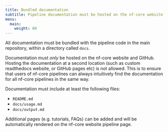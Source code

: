 ```yaml
---
title: Bundled documentation
subtitle: Pipeline documentation must be hosted on the nf-core website
menu:
  main:
    weight: 60
---
```


All documentation must be bundled with the pipeline code in the main repository, within a directory called `docs`.

Documentation must _only_ be hosted on the nf-core website and GitHub.
Hosting the documentation at a second location (such as custom readthedocs website, or GitHub pages etc) is not allowed.
This is to ensure that users of nf-core pipelines can always intuitively find the documentation for all nf-core pipelines in the same way.

Documentation must include at least the following files:

- `README.md`
- `docs/usage.md`
- `docs/output.md`

Additional pages (e.g. tutorials, FAQs) can be added and will be automatically rendered on the nf-core website pipeline page.
